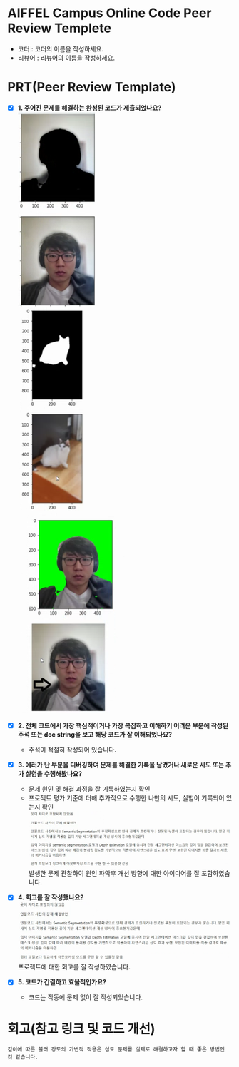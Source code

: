 # AIFFEL Campus Online Code Peer Review Templete
- 코더 : 코더의 이름을 작성하세요.
- 리뷰어 : 리뷰어의 이름을 작성하세요.


# PRT(Peer Review Template)
- [X]  **1. 주어진 문제를 해결하는 완성된 코드가 제출되었나요?**
        ![01](images/1.png)  
        ![02](images/2.png)  
        ![03](images/3.png)  

    
- [X]  **2. 전체 코드에서 가장 핵심적이거나 가장 복잡하고 이해하기 어려운 부분에 작성된 
주석 또는 doc string을 보고 해당 코드가 잘 이해되었나요?**  
    - 주석이 적절히 작성되어 있습니다.
        
- [X]  **3. 에러가 난 부분을 디버깅하여 문제를 해결한 기록을 남겼거나
새로운 시도 또는 추가 실험을 수행해봤나요?**
    - 문제 원인 및 해결 과정을 잘 기록하였는지 확인
    - 프로젝트 평가 기준에 더해 추가적으로 수행한 나만의 시도, 
    실험이 기록되어 있는지 확인  
    ![04](images/4.png)  
    발생한 문제 관찰하여 원인 파악후 개선 방향에 대한 아이디어를 잘 포함하였습니다. 
- [X]  **4. 회고를 잘 작성했나요?**
    ![04](images/4.png)  
    프로젝트에 대한 회고를 잘 작성하였습니다.

- [X]  **5. 코드가 간결하고 효율적인가요?**  
    - 코드는 작동에 문제 없이 잘 작성되었습니다.

# 회고(참고 링크 및 코드 개선)
```
깊이에 따른 블러 강도의 가변적 적용은 심도 문제를 실제로 해결하고자 할 때 좋은 방법인 것 같습니다.
```
